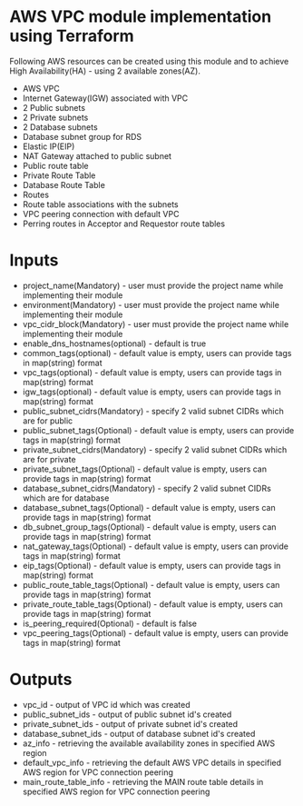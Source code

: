 # AWS VPC module implementation using Terraform

Following AWS resources can be created using this module and to achieve High Availability(HA) - using 2 available zones(AZ).

* AWS VPC
* Internet Gateway(IGW) associated with VPC
* 2 Public subnets
* 2 Private subnets
* 2 Database subnets
* Database subnet group for RDS
* Elastic IP(EIP)
* NAT Gateway attached to public subnet
* Public route table
* Private Route Table
* Database Route Table
* Routes
* Route table associations with the subnets
* VPC peering connection with default VPC
* Perring routes in Acceptor and Requestor route tables

# Inputs
* project_name(Mandatory)   - user must provide the project name while implementing their module
* environment(Mandatory)    - user must provide the project name while implementing their module
* vpc_cidr_block(Mandatory) - user must provide the project name while implementing their module
* enable_dns_hostnames(optional) - default is true
* common_tags(optional)     - default value is empty, users can provide tags in map(string) format
* vpc_tags(optional)        - default value is empty, users can provide tags in map(string) format
* igw_tags(optional)        - default value is empty, users can provide tags in map(string) format
* public_subnet_cidrs(Mandatory)    - specify 2 valid subnet CIDRs which are for public
* public_subnet_tags(Optional)      - default value is empty, users can provide tags in map(string) format
* private_subnet_cidrs(Mandatory)   - specify 2 valid subnet CIDRs which are for private
* private_subnet_tags(Optional)     - default value is empty, users can provide tags in map(string) format
* database_subnet_cidrs(Mandatory)  - specify 2 valid subnet CIDRs which are for database
* database_subnet_tags(Optional)    - default value is empty, users can provide tags in map(string) format
* db_subnet_group_tags(Optional)    - default value is empty, users can provide tags in map(string) format
* nat_gateway_tags(Optional)        - default value is empty, users can provide tags in map(string) format
* eip_tags(Optional)                - default value is empty, users can provide tags in map(string) format
* public_route_table_tags(Optional) - default value is empty, users can provide tags in map(string) format
* private_route_table_tags(Optional) - default value is empty, users can provide tags in map(string) format
* is_peering_required(Optional)     - default is false
* vpc_peering_tags(Optional)        - default value is empty, users can provide tags in map(string) format

# Outputs
* vpc_id                - output of VPC id which was created
* public_subnet_ids     - output of public subnet id's created
* private_subnet_ids    - output of private subnet id's created
* database_subnet_ids   - output of database subnet id's created
* az_info               - retrieving the available availability zones in specified AWS region  
* default_vpc_info      - retrieving the default AWS VPC details in specified AWS region for VPC connection peering
* main_route_table_info - retrieving the MAIN route table details in specified AWS region for VPC connection peering
